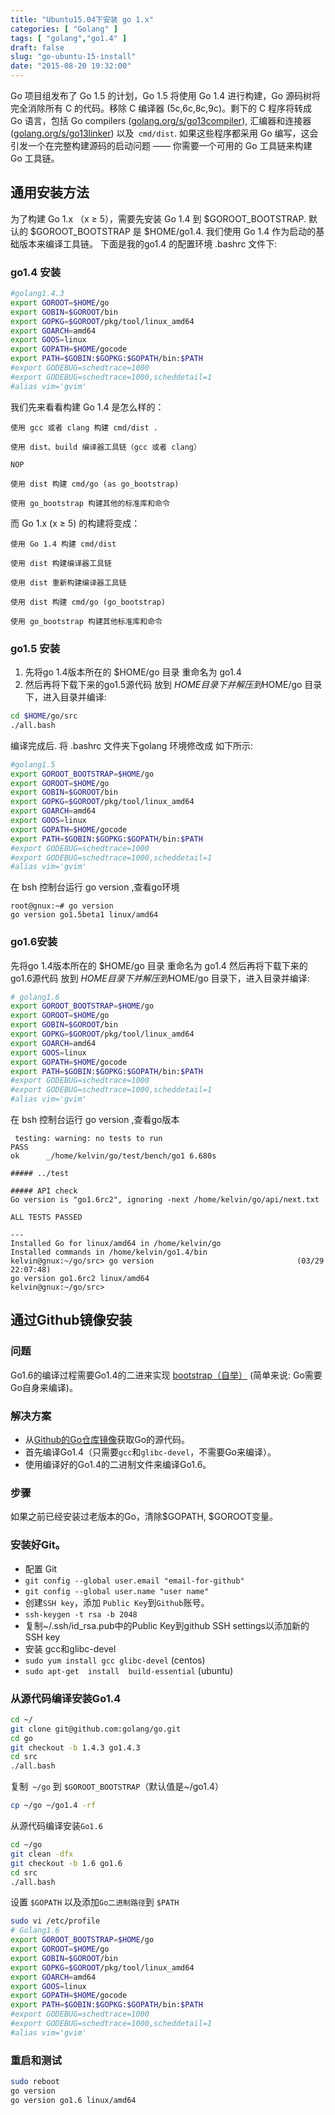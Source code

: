 ```yaml
---
title: "Ubuntu15.04下安装 go 1.x"
categories: [ "Golang" ]
tags: [ "golang","go1.4" ]
draft: false
slug: "go-ubuntu-15-install"
date: "2015-08-20 19:32:00"
---
```


Go 项目组发布了 Go 1.5 的计划，Go 1.5 将使用 Go 1.4 进行构建，Go 源码树将完全消除所有 C 的代码。移除 C 编译器 (5c,6c,8c,9c)。剩下的 C 程序将转成 Go 语言，包括 Go compilers ([golang.org/s/go13compiler](https://golang.org/s/go13compiler)), 汇编器和连接器 ([golang.org/s/go13linker](https://golang.org/s/go13linker)) 以及` cmd/dist`. 如果这些程序都采用 Go 编写，这会引发一个在完整构建源码的启动问题 —— 你需要一个可用的 Go 工具链来构建 Go 工具链。

##  通用安装方法

为了构建 Go 1.x （x ≥ 5），需要先安装 Go 1.4 到 $GOROOT_BOOTSTRAP. 默认的 $GOROOT_BOOTSTRAP 是 $HOME/go1.4. 我们使用 Go 1.4 作为启动的基础版本来编译工具链。
下面是我的go1.4 的配置环境 .bashrc 文件下:

### go1.4 安装

```bash
#golang1.4.3
export GOROOT=$HOME/go
export GOBIN=$GOROOT/bin
export GOPKG=$GOROOT/pkg/tool/linux_amd64
export GOARCH=amd64
export GOOS=linux
export GOPATH=$HOME/gocode
export PATH=$GOBIN:$GOPKG:$GOPATH/bin:$PATH
#export GODEBUG=schedtrace=1000
#export GODEBUG=schedtrace=1000,scheddetail=1
#alias vim='gvim'
```
我们先来看看构建 Go 1.4 是怎么样的：

    使用 gcc 或者 clang 构建 cmd/dist .

    使用 dist、build 编译器工具链（gcc 或者 clang）

    NOP


<!--more-->


    使用 dist 构建 cmd/go (as go_bootstrap)

    使用 go_bootstrap 构建其他的标准库和命令

而 Go 1.x (x ≥ 5) 的构建将变成：

    使用 Go 1.4 构建 cmd/dist

    使用 dist 构建编译器工具链

    使用 dist 重新构建编译器工具链

    使用 dist 构建 cmd/go (go_bootstrap)

    使用 go_bootstrap 构建其他标准库和命令

### go1.5 安装

 1. 先将go 1.4版本所在的 $HOME/go 目录 重命名为 go1.4
 2. 然后再将下载下来的go1.5源代码 放到 $HOME 目录下并解压到$HOME/go 目录下，进入目录并编译:

```bash
cd $HOME/go/src 
./all.bash
```
编译完成后.
将 .bashrc 文件夹下golang 环境修改成 如下所示:
```bash
#golang1.5
export GOROOT_BOOTSTRAP=$HOME/go
export GOROOT=$HOME/go
export GOBIN=$GOROOT/bin
export GOPKG=$GOROOT/pkg/tool/linux_amd64
export GOARCH=amd64
export GOOS=linux
export GOPATH=$HOME/gocode
export PATH=$GOBIN:$GOPKG:$GOPATH/bin:$PATH
#export GODEBUG=schedtrace=1000
#export GODEBUG=schedtrace=1000,scheddetail=1
#alias vim='gvim'
```
在 bsh 控制台运行 go version ,查看go环境 
```
root@gnux:~# go version
go version go1.5beta1 linux/amd64
```
### go1.6安装

先将go 1.4版本所在的 $HOME/go 目录 重命名为 go1.4
然后再将下载下来的go1.6源代码 放到 $HOME 目录下并解压到$HOME/go 目录下，进入目录并编译:
```bash
# golang1.6
export GOROOT_BOOTSTRAP=$HOME/go
export GOROOT=$HOME/go
export GOBIN=$GOROOT/bin
export GOPKG=$GOROOT/pkg/tool/linux_amd64
export GOARCH=amd64
export GOOS=linux
export GOPATH=$HOME/gocode
export PATH=$GOBIN:$GOPKG:$GOPATH/bin:$PATH
#export GODEBUG=schedtrace=1000
#export GODEBUG=schedtrace=1000,scheddetail=1
#alias vim='gvim'
```

在 bsh 控制台运行 go version ,查看go版本

     testing: warning: no tests to run
    PASS
    ok  	_/home/kelvin/go/test/bench/go1	6.680s
    
    ##### ../test
    
    ##### API check
    Go version is "go1.6rc2", ignoring -next /home/kelvin/go/api/next.txt
    
    ALL TESTS PASSED
    
    ---
    Installed Go for linux/amd64 in /home/kelvin/go
    Installed commands in /home/kelvin/go1.4/bin
    kelvin@gnux:~/go/src> go version                                (03/29 22:07:48)
    go version go1.6rc2 linux/amd64
    kelvin@gnux:~/go/src>    


## 通过Github镜像安装

### 问题

Go1.6的编译过程需要Go1.4的二进来实现 [bootstrap（自举）](https://github.com/golang/go/blob/master/doc/install-source.html) (简单来说: Go需要Go自身来编译)。

### 解决方案

 - 从[Github的Go仓库镜像](https://github.com/golang/go)获取Go的源代码。
 - 首先编译Go1.4（只需要`gcc`和`glibc-devel`，不需要Go来编译）。
 - 使用编译好的Go1.4的二进制文件来编译Go1.6。

### 步骤

如果之前已经安装过老版本的Go，清除$GOPATH, $GOROOT变量。

### 安装好Git。

 - 配置 Git
 - `git config --global user.email "email-for-github"` 
  - `git config --global user.name "user name"`
 - 创建`SSH key`，添加 `Public Key`到`Github`账号。
  - `ssh-keygen -t rsa -b 2048`
 - 复制~/.ssh/id_rsa.pub中的Public Key到github SSH settings以添加新的SSH key
 - 安装 gcc和glibc-devel
  - `sudo yum install gcc glibc-devel` (centos)
  - `sudo apt-get  install  build-essential` (ubuntu)

### 从源代码编译安装Go1.4

```bash
cd ~/
git clone git@github.com:golang/go.git
cd go
git checkout -b 1.4.3 go1.4.3
cd src
./all.bash
```

复制` ~/go` 到 `$GOROOT_BOOTSTRAP`（默认值是~/go1.4）

```bash
cp ~/go ~/go1.4 -rf
```
从源代码编译安装`Go1.6`

```bash
cd ~/go
git clean -dfx
git checkout -b 1.6 go1.6
cd src
./all.bash
```

设置 `$GOPATH` 以及添加`Go二进制路径`到 `$PATH`

```bash
sudo vi /etc/profile
# Golang1.6
export GOROOT_BOOTSTRAP=$HOME/go
export GOROOT=$HOME/go
export GOBIN=$GOROOT/bin
export GOPKG=$GOROOT/pkg/tool/linux_amd64
export GOARCH=amd64
export GOOS=linux
export GOPATH=$HOME/gocode
export PATH=$GOBIN:$GOPKG:$GOPATH/bin:$PATH
#export GODEBUG=schedtrace=1000
#export GODEBUG=schedtrace=1000,scheddetail=1
#alias vim='gvim'
```

### 重启和测试

```bash
sudo reboot
go version
go version go1.6 linux/amd64
```


  